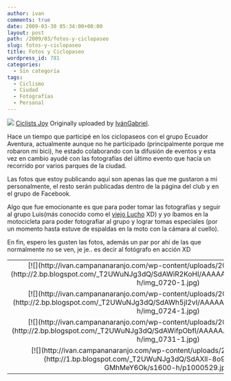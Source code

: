 ```yaml
---
author: ivan
comments: true
date: 2009-03-30 05:34:00+00:00
layout: post
path: /2009/03/fotos-y-ciclopaseo
slug: fotos-y-ciclopaseo
title: Fotos y Ciclopaseo
wordpress_id: 781
categories:
  - Sin categoría
tags:
  - Ciclismo
  - Ciudad
  - Fotografías
  - Personal
---
```


[![](http://farm4.static.flickr.com/3622/3397140518_b0459c7350_m.jpg)](http://www.flickr.com/photos/ivangabriel/3397140518/)
[Ciclists Joy](http://www.flickr.com/photos/ivangabriel/3397140518/)
Originally uploaded by [IvánGabriel](http://www.flickr.com/people/ivangabriel/).

Hace un tiempo que participé en los ciclopaseos con el grupo Ecuador Aventura, actualmente aunque no he participado (principalmente porque me robaron mi bici), he estado colaborando con la difusión de eventos y esta vez en cambio ayudé con las fotografías del último evento que hacía un recorrido por varios parques de la ciudad.

Las fotos que estoy publicando aquí son apenas las que me gustaron a mi personalmente, el resto serán publicadas dentro de la página del club y en el grupo de Facebook.

Algo que fue emocionante es que para poder tomar las fotografías y seguir al grupo Luis(más conocido como el [viejo Lucho](http://lalimpo.blogspot.com/) XD) y yo íbamos en la motocicleta para poder fotografiar al grupo y lograr tomas especiales (por un momento hasta estuve de espaldas en la moto con la cámara al cuello).

En fin, espero les gusten las fotos, además un par por ahí de las que normalmente no se ven, je je.. es decir al fotógrafo en acción XD

<table style="text-align: center" >
<tr >
<td >
[![](http://ivan.campananaranjo.com/wp-content/uploads/2009/03/img_0720-1.jpg)](http://2.bp.blogspot.com/_T2UWuNJg3dQ/SdAWiR2KoHI/AAAAAAAABaQ/Ffnagr0KIXU/s1600-h/img_0720-1.jpg)
</td>

<td >
[![](http://ivan.campananaranjo.com/wp-content/uploads/2009/03/img_0765.jpg)](http://2.bp.blogspot.com/_T2UWuNJg3dQ/SdAWi8jILLI/AAAAAAAABao/NtzgYmMbE6M/s1600-h/img_0765.jpg)

</td>
</tr>

<tr >
<td >
[![](http://ivan.campananaranjo.com/wp-content/uploads/2009/03/img_0724-1.jpg)](http://2.bp.blogspot.com/_T2UWuNJg3dQ/SdAWh5jI2vI/AAAAAAAABaI/k84tKtAIQWo/s1600-h/img_0724-1.jpg)

</td>

<td >
[![](http://ivan.campananaranjo.com/wp-content/uploads/2009/03/p1000530.jpg)](http://1.bp.blogspot.com/_T2UWuNJg3dQ/SdAXlyqHAAI/AAAAAAAABbA/jvpUvf9wSX8/s1600-h/p1000530.jpg)

</td>
</tr>

<tr >
<td >
[![](http://ivan.campananaranjo.com/wp-content/uploads/2009/03/img_0731-1.jpg)](http://2.bp.blogspot.com/_T2UWuNJg3dQ/SdAWifpObfI/AAAAAAAABaY/jqkPyEbWOj0/s1600-h/img_0731-1.jpg)

</td>

<td >
[![](http://ivan.campananaranjo.com/wp-content/uploads/2009/03/img_0759-1.jpg)](http://2.bp.blogspot.com/_T2UWuNJg3dQ/SdAWilWNe-I/AAAAAAAABag/7scbbhYQRuY/s1600-h/img_0759-1.jpg)

</td>
</tr>

<tr >
<td >
[![](http://ivan.campananaranjo.com/wp-content/uploads/2009/03/p1000529.jpg)](http://1.bp.blogspot.com/_T2UWuNJg3dQ/SdAXll-8o9I/AAAAAAAABa4/G-GMhMeY6Ok/s1600-h/p1000529.jpg)

</td>

<td >
[![](http://ivan.campananaranjo.com/wp-content/uploads/2009/03/p1000524.jpg)](http://1.bp.blogspot.com/_T2UWuNJg3dQ/SdAXk_NrxOI/AAAAAAAABaw/TCrhIfs2dic/s1600-h/p1000524.jpg)

</td>
</tr>

</table>
